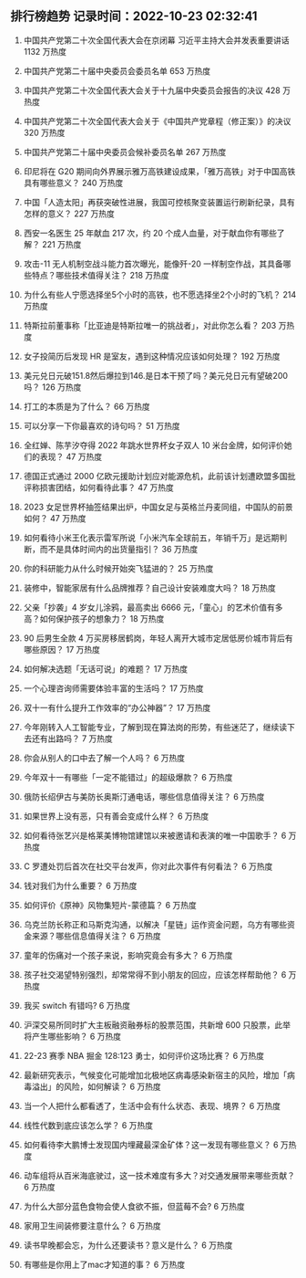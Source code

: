 
## 排行榜趋势 记录时间：2022-10-23 02:32:41
  
  1. 中国共产党第二十次全国代表大会在京闭幕 习近平主持大会并发表重要讲话 1132 万热度
    
  2. 中国共产党第二十届中央委员会委员名单 653 万热度
    
  3. 中国共产党第二十次全国代表大会关于十九届中央委员会报告的决议 428 万热度
    
  4. 中国共产党第二十次全国代表大会关于《中国共产党章程（修正案）》的决议 320 万热度
    
  5. 中国共产党第二十届中央委员会候补委员名单 267 万热度
    
  6. 印尼将在 G20 期间向外界展示雅万高铁建设成果，「雅万高铁」对于中国高铁具有哪些意义？ 240 万热度
    
  7. 中国「人造太阳」再获突破性进展，我国可控核聚变装置运行刷新纪录，具有怎样的意义？ 227 万热度
    
  8. 西安一名医生 25 年献血 217 次，约 20 个成人血量，对于献血你有哪些了解？ 221 万热度
    
  9. 攻击-11 无人机制空战斗能力首次曝光，能像歼-20 一样制空作战，其具备哪些特点？哪些技术值得关注？ 218 万热度
    
  10. 为什么有些人宁愿选择坐5个小时的高铁，也不愿选择坐2个小时的飞机？ 214 万热度
    
  11. 特斯拉前董事称「比亚迪是特斯拉唯一的挑战者」，对此你怎么看？ 203 万热度
    
  12. 女子投简历后发现 HR 是室友，遇到这种情况应该如何处理？ 192 万热度
    
  13. 美元兑日元破151.8然后爆拉到146.是日本干预了吗？美元兑日元有望破200吗？ 126 万热度
    
  14. 打工的本质是为了什么？ 66 万热度
    
  15. 可以分享一下你最喜欢的诗句吗？ 51 万热度
    
  16. 全红婵、陈芋汐夺得 2022 年跳水世界杯女子双人 10 米台金牌，如何评价她们的表现？ 47 万热度
    
  17. 德国正式通过 2000 亿欧元援助计划应对能源危机，此前该计划遭欧盟多国批评称损害团结，如何看待此事？ 47 万热度
    
  18. 2023 女足世界杯抽签结果出炉，中国女足与英格兰丹麦同组，中国队的前景如何？ 47 万热度
    
  19. 如何看待小米王化表示雷军所说「小米汽车全球前五，年销千万」是远期判断，而不是具体时间内的出货量指引？ 36 万热度
    
  20. 你的科研能力从什么时候开始突飞猛进的？ 25 万热度
    
  21. 装修中，智能家居有什么品牌推荐？自己设计安装难度大吗？ 18 万热度
    
  22. 父亲「抄袭」4 岁女儿涂鸦，最高卖出 6666 元，「童心」的艺术价值有多高？如何保护孩子的想象力？ 18 万热度
    
  23. 90 后男生全款 4 万买房移居鹤岗，年轻人离开大城市定居低房价城市背后有哪些原因？ 17 万热度
    
  24. 如何解决选题「无话可说」的难题？ 17 万热度
    
  25. 一个心理咨询师需要体验丰富的生活吗？ 17 万热度
    
  26. 双十一有什么提升工作效率的“办公神器”？ 17 万热度
    
  27. 今年刚转入人工智能专业，了解到现在算法岗的形势，有些迷茫了，继续读下去还有出路吗？ 7 万热度
    
  28. 你会从别人的口中去了解一个人吗？ 6 万热度
    
  29. 今年双十一有哪些「一定不能错过」的超级爆款？ 6 万热度
    
  30. 俄防长绍伊古与美防长奥斯汀通电话，哪些信息值得关注？ 6 万热度
    
  31. 如果世界上没有恶，只有善会变成什么样？ 6 万热度
    
  32. 如何看待张艺兴是格莱美博物馆建馆以来被邀请和表演的唯一中国歌手？ 6 万热度
    
  33. C 罗遭处罚后首次在社交平台发声，你对此次事件有何看法？ 6 万热度
    
  34. 钱对我们为什么重要？ 6 万热度
    
  35. 如何评价《原神》风物集短片-蒙德篇？ 6 万热度
    
  36. 乌克兰防长称正和马斯克沟通，以解决「星链」运作资金问题，乌方有哪些资金来源？哪些信息值得关注？ 6 万热度
    
  37. 童年的伤痛对一个孩子来说，影响究竟会有多大？ 6 万热度
    
  38. 孩子社交渴望特别强烈，却常常得不到小朋友的回应，应该怎样帮助他？ 6 万热度
    
  39. 我买 switch 有错吗? 6 万热度
    
  40. 沪深交易所同时扩大主板融资融券标的股票范围，共新增 600 只股票，此举将产生哪些影响？ 6 万热度
    
  41. 22-23 赛季 NBA 掘金 128:123 勇士，如何评价这场比赛？ 6 万热度
    
  42. 最新研究表示，气候变化可能增加北极地区病毒感染新宿主的风险，增加「病毒溢出」的风险，如何解读？ 6 万热度
    
  43. 当一个人把什么都看透了，生活中会有什么状态、表现、境界？ 6 万热度
    
  44. 线性代数到底应该怎么学？ 6 万热度
    
  45. 如何看待李大鹏博士发现国内埋藏最深金矿体？这一发现有哪些意义？ 6 万热度
    
  46. 动车组将从百米海底驶过，这一技术难度有多大？对交通发展带来哪些贡献？ 6 万热度
    
  47. 为什么大部分蓝色食物会使人食欲不振，但蓝莓不会? 6 万热度
    
  48. 家用卫生间装修要注意什么？ 6 万热度
    
  49. 读书早晚都会忘，为什么还要读书？意义是什么？ 6 万热度
    
  50. 有哪些是你用上了mac才知道的事？ 6 万热度
    